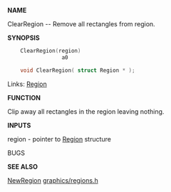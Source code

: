 
**NAME**

ClearRegion -- Remove all rectangles from region.

**SYNOPSIS**

```c
    ClearRegion(region)
                 a0

    void ClearRegion( struct Region * );

```
Links: [Region](_OOBW) 

**FUNCTION**

Clip away all rectangles in the region leaving nothing.

**INPUTS**

region - pointer to [Region](_OOBW) structure

BUGS

**SEE ALSO**

[NewRegion](NewRegion) [graphics/regions.h](_OOBW)
